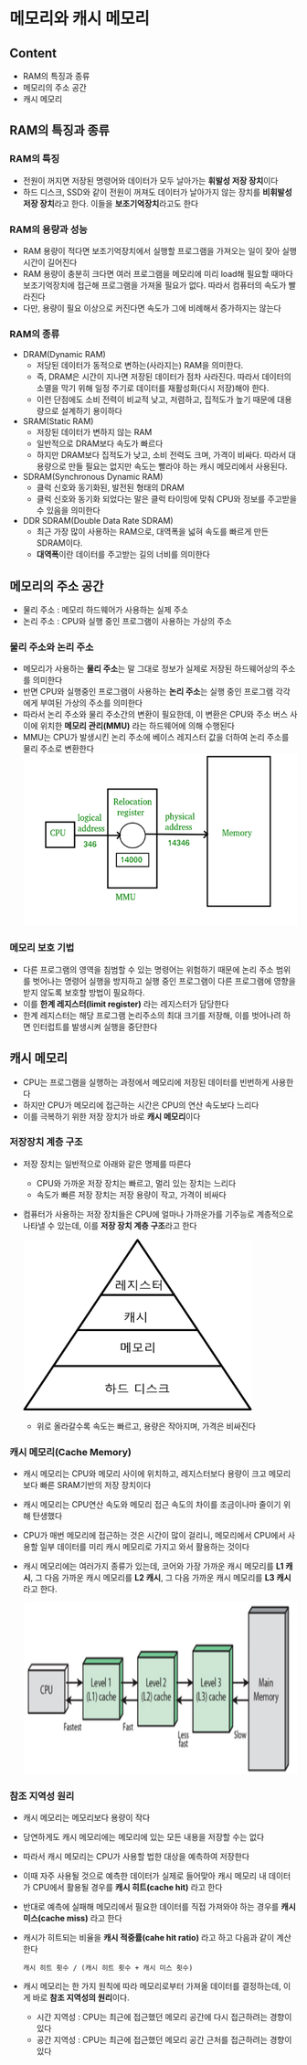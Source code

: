 # 메모리와 캐시 메모리

## Content
- RAM의 특징과 종류
- 메모리의 주소 공간
- 캐시 메모리

## RAM의 특징과 종류

### RAM의 특징
- 전원이 꺼지면 저장된 명령어와 데이터가 모두 날아가는 **휘발성 저장 장치**이다
- 하드 디스크, SSD와 같이 전원이 꺼져도 데이터가 날아가지 않는 장치를 **비휘발성 저장 장치**라고 한다. 이들을 **보조기억장치**라고도 한다

### RAM의 용량과 성능
- RAM 용량이 적다면 보조기억장치에서 실행할 프로그램을 가져오는 일이 잦아 실행 시간이 길어진다
- RAM 용량이 충분히 크다면 여러 프로그램을 메모리에 미리 load해 필요할 때마다 보조기억장치에 접근해 프로그램을 가져올 필요가 없다. 따라서 컴퓨터의 속도가 빨라진다
- 다만, 용량이 필요 이상으로 커진다면 속도가 그에 비례해서 증가하지는 않는다

### RAM의 종류
- DRAM(Dynamic RAM)
  - 저당된 데이터가 동적으로 변하는(사라지는) RAM을 의미한다. 
  - 즉, DRAM은 시간이 지나면 저장된 데이터가 점차 사라진다. 따라서 데이터의 소멸을 막기 위해 일정 주기로 데이터를 재활성화(다시 저장)해야 한다.
  - 이런 단점에도 소비 전력이 비교적 낮고, 저렴하고, 집적도가 높기 때문에 대용량으로 설계하기 용이하다
- SRAM(Static RAM)
  - 저장된 데이터가 변하지 않는 RAM
  - 일반적으로 DRAM보다 속도가 빠르다
  - 하지만 DRAM보다 집적도가 낮고, 소비 전력도 크며, 가격이 비싸다. 따라서 대용량으로 만들 필요는 없지만 속도는 빨라야 하는 캐시 메모리에서 사용된다.
- SDRAM(Synchronous Dynamic RAM)
  - 클럭 신호와 동기화된, 발전된 형태의 DRAM
  - 클럭 신호와 동기화 되었다는 말은 클럭 타이밍에 맞춰 CPU와 정보를 주고받을 수 있음을 의미한다
- DDR SDRAM(Double Data Rate SDRAM)
  - 최근 가장 많이 사용하는 RAM으로, 대역폭을 넓혀 속도를 빠르게 만든 SDRAM이다.
  - **대역폭**이란 데이터를 주고받는 길의 너비를 의미한다

## 메모리의 주소 공간
- 물리 주소 : 메모리 하드웨어가 사용하는 실제 주소
- 논리 주소 : CPU와 실행 중인 프로그램이 사용하는 가상의 주소

### 물리 주소와 논리 주소
- 메모리가 사용하는 **물리 주소**는 말 그대로 정보가 실제로 저장된 하드웨어상의 주소를 의미한다
- 반면 CPU와 실행중인 프로그램이 사용하는 **논리 주소**는 실행 중인 프로그램 각각에게 부여된 가상의 주소를 의미한다
- 따라서 논리 주소와 물리 주소간의 변환이 필요한데, 이 변환은 CPU와 주소 버스 사이에 위치한 **메모리 관리(MMU)** 라는 하드웨어에 의해 수행된다
- MMU는 CPU가 발생시킨 논리 주소에 베이스 레지스터 값을 더하여 논리 주소를 물리 주소로 변환한다   
<img src="../src/logicalmemory.png" width="550px" height="300px" title="MemoryHierarchy" alt="MemoryHierarchy"></img>

### 메모리 보호 기법
- 다른 프로그램의 영역을 침범할 수 있는 명령어는 위험하기 때문에 논리 주소 범위를 벗어나는 명령어 실행을 방지하고 실행 중인 프로그램이 다른 프로그램에 영향을 받지 않도록 보호할 방법이
필요하다.
- 이를 **한계 레지스터(limit register)** 라는 레지스터가 담당한다
- 한계 레지스터는 해당 프로그램 논리주소의 최대 크기를 저장해, 이를 벗어나려 하면 인터럽트를 발생시켜 실행을 중단한다

## 캐시 메모리
- CPU는 프로그램을 실행하는 과정에서 메모리에 저장된 데이터를 빈번하게 사용한다
- 하지만 CPU가 메모리에 접근하는 시간은 CPU의 연산 속도보다 느리다
- 이를 극복하기 위한 저장 장치가 바로 **캐시 메모리**이다

### 저장장치 계층 구조
- 저장 장치는 일반적으로 아래와 같은 명제를 따른다
  - CPU와 가까운 저장 장치는 빠르고, 멀리 있는 장치는 느리다
  - 속도가 빠른 저장 장치는 저장 용량이 작고, 가격이 비싸다
- 컴퓨터가 사용하는 저장 장치들은 CPU에 얼마나 가까운가를 기주능로 계층적으로 나타낼 수 있는데, 이를 **저장 장치 계층 구조**라고 한다   

  <img src="../src/MemoryHierarchy.png" width="400px" height="300px" title="MemoryHierarchy" alt="MemoryHierarchy"></img>
  - 위로 올라갈수록 속도는 빠르고, 용량은 작아지며, 가격은 비싸진다
  
### 캐시 메모리(Cache Memory)
- 캐시 메모리는 CPU와 메모리 사이에 위치하고, 레지스터보다 용량이 크고 메모리보다 빠른 SRAM기반의 저장 장치이다
- 캐시 메모리는 CPU연산 속도와 메모리 접근 속도의 차이를 조금이나마 줄이기 위해 탄생했다
- CPU가 매번 메모리에 접근하는 것은 시간이 많이 걸리니, 메모리에서 CPU에서 사용할 일부 데이터를 미리 캐시 메모리로 가지고 와서 활용하는 것이다
- 캐시 메모리에는 여러가지 종류가 있는데, 코어와 가장 가까운 캐시 메모리를 **L1 캐시**, 그 다음 가까운 캐시 메모리를 **L2 캐시**, 그 다음 가까운 캐시 메모리를 **L3 캐시**
라고 한다.   

  <img src="../src/cache-memory.jpg" width="550px" height="300px" title="cache" alt="cache"></img>

### 참조 지역성 원리
- 캐시 메모리는 메모리보다 용량이 작다
- 당연하게도 캐시 메모리에는 메모리에 있는 모든 내용을 저장할 수는 없다
- 따라서 캐시 메모리는 CPU가 사용할 법한 대상을 예측하여 저장한다
- 이때 자주 사용될 것으로 예측한 데이터가 실제로 들어맞아 캐시 메모리 내 데이터가 CPU에서 활용될 경우를 **캐시 히트(cache hit)** 라고 한다
- 반대로 예측에 실패해 메모리에서 필요한 데이터를 직접 가져와야 하는 경우를 **캐시 미스(cache miss)** 라고 한다
- 캐시가 히트되는 비율을 **캐시 적중률(cahe hit ratio)** 라고 하고 다음과 같이 계산한다   

  ```
  캐시 히트 횟수 / (캐시 히트 횟수 + 캐시 미스 횟수)
  ```
- 캐시 메모리는 한 가지 원칙에 따라 메모리로부터 가져올 데이터를 결정하는데, 이게 바로 **참조 지역성의 원리**이다.
  - 시간 지역성 : CPU는 최근에 접근했던 메모리 공간에 다시 접근하려는 경향이 있다
  - 공간 지역성 : CPU는 최근에 접근했던 메모리 공간 근처를 접근하려는 경향이 있다
